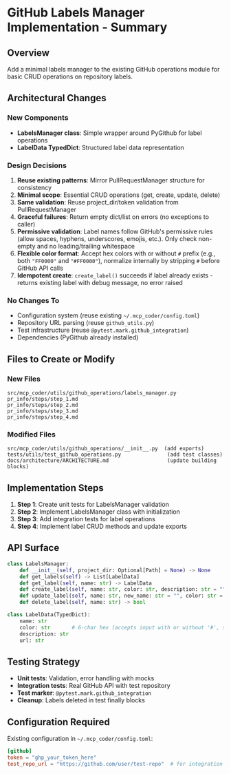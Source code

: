# GitHub Labels Manager Implementation - Summary

## Overview
Add a minimal labels manager to the existing GitHub operations module for basic CRUD operations on repository labels.

## Architectural Changes

### New Components
- **LabelsManager class**: Simple wrapper around PyGithub for label operations
- **LabelData TypedDict**: Structured label data representation

### Design Decisions
1. **Reuse existing patterns**: Mirror PullRequestManager structure for consistency
2. **Minimal scope**: Essential CRUD operations (get, create, update, delete)
3. **Same validation**: Reuse project_dir/token validation from PullRequestManager
4. **Graceful failures**: Return empty dict/list on errors (no exceptions to caller)
5. **Permissive validation**: Label names follow GitHub's permissive rules (allow spaces, hyphens, underscores, emojis, etc.). Only check non-empty and no leading/trailing whitespace
6. **Flexible color format**: Accept hex colors with or without `#` prefix (e.g., both `"FF0000"` and `"#FF0000"`), normalize internally by stripping `#` before GitHub API calls
7. **Idempotent create**: `create_label()` succeeds if label already exists - returns existing label with debug message, no error raised

### No Changes To
- Configuration system (reuse existing `~/.mcp_coder/config.toml`)
- Repository URL parsing (reuse `github_utils.py`)
- Test infrastructure (reuse `@pytest.mark.github_integration`)
- Dependencies (PyGithub already installed)

## Files to Create or Modify

### New Files
```
src/mcp_coder/utils/github_operations/labels_manager.py
pr_info/steps/step_1.md
pr_info/steps/step_2.md
pr_info/steps/step_3.md
pr_info/steps/step_4.md
```

### Modified Files
```
src/mcp_coder/utils/github_operations/__init__.py  (add exports)
tests/utils/test_github_operations.py               (add test classes)
docs/architecture/ARCHITECTURE.md                   (update building blocks)
```

## Implementation Steps

1. **Step 1**: Create unit tests for LabelsManager validation
2. **Step 2**: Implement LabelsManager class with initialization
3. **Step 3**: Add integration tests for label operations
4. **Step 4**: Implement label CRUD methods and update exports

## API Surface

```python
class LabelsManager:
    def __init__(self, project_dir: Optional[Path] = None) -> None
    def get_labels(self) -> List[LabelData]
    def get_label(self, name: str) -> LabelData
    def create_label(self, name: str, color: str, description: str = "") -> LabelData
    def update_label(self, name: str, new_name: str = "", color: str = "", description: str = "") -> LabelData
    def delete_label(self, name: str) -> bool

class LabelData(TypedDict):
    name: str
    color: str       # 6-char hex (accepts input with or without '#', stored without '#')
    description: str
    url: str
```

## Testing Strategy

- **Unit tests**: Validation, error handling with mocks
- **Integration tests**: Real GitHub API with test repository
- **Test marker**: `@pytest.mark.github_integration`
- **Cleanup**: Labels deleted in test finally blocks

## Configuration Required

Existing configuration in `~/.mcp_coder/config.toml`:
```toml
[github]
token = "ghp_your_token_here"
test_repo_url = "https://github.com/user/test-repo"  # for integration tests
```
